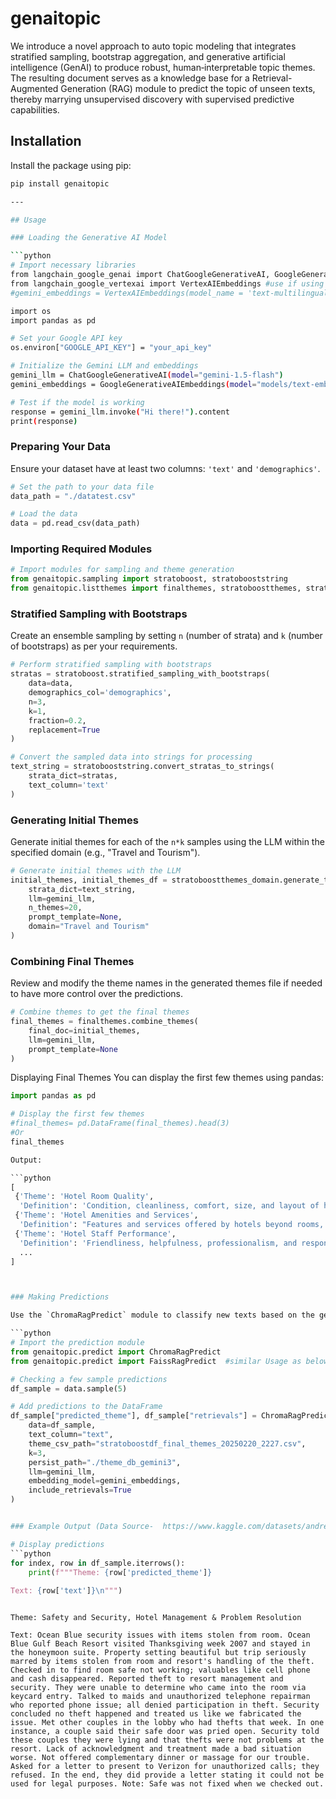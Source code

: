 # genaitopic 

We introduce a novel approach to auto topic modeling that integrates stratified sampling, bootstrap aggregation, and generative artificial intelligence (GenAI) to produce robust, human‐interpretable topic themes. The resulting document serves as a knowledge base for a Retrieval-Augmented Generation (RAG) module to predict the topic of unseen texts, thereby marrying unsupervised discovery with supervised predictive capabilities. 

## Installation

Install the package using pip:

```bash
pip install genaitopic

---

## Usage

### Loading the Generative AI Model

```python
# Import necessary libraries
from langchain_google_genai import ChatGoogleGenerativeAI, GoogleGenerativeAIEmbeddings 
from langchain_google_vertexai import VertexAIEmbeddings #use if using on vertexai
#gemini_embeddings = VertexAIEmbeddings(model_name = 'text-multilingual-embedding-002')

import os
import pandas as pd

# Set your Google API key
os.environ["GOOGLE_API_KEY"] = "your_api_key"

# Initialize the Gemini LLM and embeddings
gemini_llm = ChatGoogleGenerativeAI(model="gemini-1.5-flash")
gemini_embeddings = GoogleGenerativeAIEmbeddings(model="models/text-embedding-004")

# Test if the model is working
response = gemini_llm.invoke("Hi there!").content
print(response)
```



### Preparing Your Data

Ensure your dataset have at least two columns: `'text'` and `'demographics'`.

```python
# Set the path to your data file
data_path = "./datatest.csv"

# Load the data
data = pd.read_csv(data_path)
```

### Importing Required Modules

```python
# Import modules for sampling and theme generation
from genaitopic.sampling import stratoboost, stratobooststring
from genaitopic.listthemes import finalthemes, stratoboostthemes, stratoboostthemes_domain
```

### Stratified Sampling with Bootstraps

Create an ensemble sampling by setting `n` (number of strata) and `k` (number of bootstraps) as per your requirements.

```python
# Perform stratified sampling with bootstraps
stratas = stratoboost.stratified_sampling_with_bootstraps(
    data=data, 
    demographics_col='demographics',
    n=3, 
    k=1, 
    fraction=0.2, 
    replacement=True
)

# Convert the sampled data into strings for processing
text_string = stratobooststring.convert_stratas_to_strings(
    strata_dict=stratas,
    text_column='text'
)
```

### Generating Initial Themes

Generate initial themes for each of the `n*k` samples using the LLM within the specified domain (e.g., "Travel and Tourism").

```python
# Generate initial themes with the LLM
initial_themes, initial_themes_df = stratoboostthemes_domain.generate_themes_with_llm_domain(
    strata_dict=text_string,
    llm=gemini_llm,
    n_themes=20,
    prompt_template=None,
    domain="Travel and Tourism"
)
```

### Combining Final Themes

Review and modify the theme names in the generated themes file if needed to have more control over the predictions.

```python
# Combine themes to get the final themes
final_themes = finalthemes.combine_themes(
    final_doc=initial_themes,
    llm=gemini_llm,
    prompt_template=None
)
```

Displaying Final Themes
You can display the first few themes using pandas:

```python
import pandas as pd

# Display the first few themes
#final_themes= pd.DataFrame(final_themes).head(3)
#Or
final_themes

Output:

```python
[
 {'Theme': 'Hotel Room Quality',
  'Definition': 'Condition, cleanliness, comfort, size, and layout of hotel rooms, including bed comfort, bathroom amenities, and overall room maintenance.'},
 {'Theme': 'Hotel Amenities and Services',
  'Definition': "Features and services offered by hotels beyond rooms, such as pools, restaurants, bars, spas, kids' clubs, room service, breakfast, and other recreational facilities, including their quality and availability."},
 {'Theme': 'Hotel Staff Performance',
  'Definition': 'Friendliness, helpfulness, professionalism, and responsiveness of hotel staff (reception, concierge, housekeeping, restaurant staff), including handling of complaints and requests.'},
  ...
]



### Making Predictions

Use the `ChromaRagPredict` module to classify new texts based on the generated themes.

```python
# Import the prediction module
from genaitopic.predict import ChromaRagPredict
from genaitopic.predict import FaissRagPredict  #similar Usage as below FaissRagPredict.faiss_rag_classifier()

# Checking a few sample predictions 
df_sample = data.sample(5)

# Add predictions to the DataFrame
df_sample["predicted_theme"], df_sample["retrievals"] = ChromaRagPredict.chroma_rag_classifier(
    data=df_sample,
    text_column="text",
    theme_csv_path="stratoboostdf_final_themes_20250220_2227.csv",
    k=3,
    persist_path="./theme_db_gemini3",
    llm=gemini_llm,
    embedding_model=gemini_embeddings,
    include_retrievals=True
)


### Example Output (Data Source-  https://www.kaggle.com/datasets/andrewmvd/trip-advisor-hotel-reviews )

# Display predictions
```python
for index, row in df_sample.iterrows():
    print(f"""Theme: {row['predicted_theme']}
    
Text: {row['text']}\n""")
```

```plaintext

Theme: Safety and Security, Hotel Management & Problem Resolution

Text: Ocean Blue security issues with items stolen from room. Ocean Blue Gulf Beach Resort visited Thanksgiving week 2007 and stayed in the honeymoon suite. Property setting beautiful but trip seriously marred by items stolen from room and resort's handling of the theft. Checked in to find room safe not working; valuables like cell phone and cash disappeared. Reported theft to resort management and security. They were unable to determine who came into the room via keycard entry. Talked to maids and unauthorized telephone repairman who reported phone issue; all denied participation in theft. Security concluded no theft happened and treated us like we fabricated the issue. Met other couples in the lobby who had thefts that week. In one instance, a couple said their safe door was pried open. Security told these couples they were lying and that thefts were not problems at the resort. Lack of acknowledgment and treatment made a bad situation worse. Not offered complementary dinner or massage for our trouble. Asked for a letter to present to Verizon for unauthorized calls; they refused. In the end, they did provide a letter stating it could not be used for legal purposes. Note: Safe was not fixed when we checked out.
```
